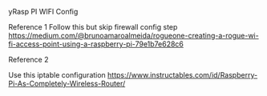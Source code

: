 yRasp PI WIFI Config


Reference 1 
Follow this but skip firewall config step
https://medium.com/@brunoamaroalmeida/rogueone-creating-a-rogue-wi-fi-access-point-using-a-raspberry-pi-79e1b7e628c6


Reference 2

Use this iptable configuration
https://www.instructables.com/id/Raspberry-Pi-As-Completely-Wireless-Router/

